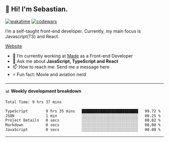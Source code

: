 ## 👋 Hi! I'm Sebastian.

[![wakatime](https://wakatime.com/badge/user/df0036c6-328a-4a39-be9b-e49417ed22a1.svg)](https://wakatime.com/@df0036c6-328a-4a39-be9b-e49417ed22a1)
[![codewars](https://www.codewars.com/users/sebavuye/badges/small)](https://www.codewars.com/users/sebavuye)

I’m a self-taught front-end developer. Currently, my main focus is Javascript(TS) and React.

[Website](https://sebastianvuye.be)

- 🔭 I’m currently working at [Made](https://made.be/) as a Front-end Developer
- 💬 Ask me about **JavaScript, TypeScript and React**
- 📫 How to reach me: Send me a message here
- ⚡ Fun fact: Movie and aviation nerd

-------

📊 **Weekly development breakdown**

<!--START_SECTION:waka-->

```txt
Total Time: 9 hrs 37 mins

TypeScript        9 hrs 35 mins   █████████████████████████   99.72 %
JSON              1 min           ░░░░░░░░░░░░░░░░░░░░░░░░░   00.25 %
Project Details   0 secs          ░░░░░░░░░░░░░░░░░░░░░░░░░   00.02 %
Markdown          0 secs          ░░░░░░░░░░░░░░░░░░░░░░░░░   00.00 %
JavaScript        0 secs          ░░░░░░░░░░░░░░░░░░░░░░░░░   00.00 %
```

<!--END_SECTION:waka-->
-------
